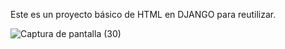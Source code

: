 Este es un proyecto básico de HTML en DJANGO para reutilizar.

![Captura de pantalla (30)](https://github.com/user-attachments/assets/05eea95a-e555-492a-b5c6-02af39480d78)
